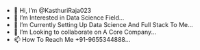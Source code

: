 - 👋 Hi, I’m @KasthuriRaja023
- 👀 I’m Interested in Data Science Field...
- 🌱 I’m Currently Setting Up Data Science And Full Stack To Me...
- 💞️ I’m Looking to collaborate on A Core Company...
- 📫 How To Reach Me +91-9655344888...

<!---
KasthuriRaja023/KasthuriRaja023 is a ✨ special ✨ repository because its `README.md` (this file) appears on your GitHub profile.
You can click the Preview link to take a look at your changes.
--->
